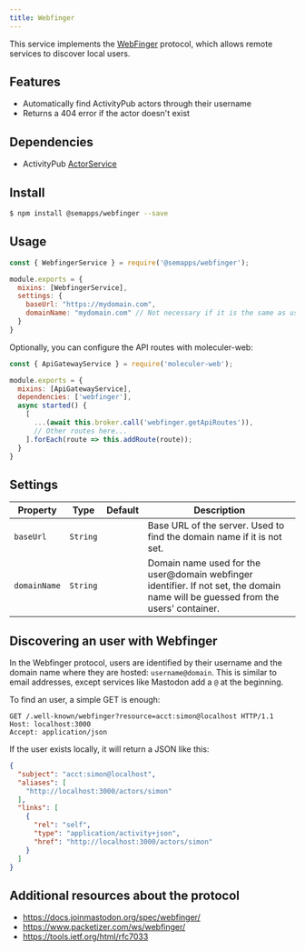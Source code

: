 ```yaml
---
title: Webfinger
---
```


This service implements the [WebFinger](https://en.wikipedia.org/wiki/WebFinger) protocol, which allows remote services to discover local users.

## Features

- Automatically find ActivityPub actors through their username
- Returns a 404 error if the actor doesn't exist

## Dependencies

- ActivityPub [ActorService](activitypub.md)

## Install

```bash
$ npm install @semapps/webfinger --save
```

## Usage

```js
const { WebfingerService } = require('@semapps/webfinger');

module.exports = {
  mixins: [WebfingerService],
  settings: {
    baseUrl: "https://mydomain.com",
    domainName: "mydomain.com" // Not necessary if it is the same as usersContainer
  }
}
```

Optionally, you can configure the API routes with moleculer-web:

```js
const { ApiGatewayService } = require('moleculer-web');

module.exports = {
  mixins: [ApiGatewayService],
  dependencies: ['webfinger'],
  async started() {
    [
      ...(await this.broker.call('webfinger.getApiRoutes')),
      // Other routes here...
    ].forEach(route => this.addRoute(route));
  }
}
```

## Settings

| Property | Type | Default | Description |
| -------- | ---- | ------- | ----------- |
| `baseUrl` | `String` |  | Base URL of the server. Used to find the domain name if it is not set.
| `domainName` | `String` |  | Domain name used for the user@domain webfinger identifier. If not set, the domain name will be guessed from the users' container.


## Discovering an user with Webfinger

In the Webfinger protocol, users are identified by their username and the domain name where they are hosted: `username@domain`. This is similar to email addresses, except services like Mastodon add a `@` at the beginning.

To find an user, a simple GET is enough:

```
GET /.well-known/webfinger?resource=acct:simon@localhost HTTP/1.1
Host: localhost:3000
Accept: application/json
```

If the user exists locally, it will return a JSON like this:

```json
{
  "subject": "acct:simon@localhost",
  "aliases": [
    "http://localhost:3000/actors/simon"
  ],
  "links": [
    {
      "rel": "self",
      "type": "application/activity+json",
      "href": "http://localhost:3000/actors/simon"
    }
  ]
}
```

## Additional resources about the protocol

- https://docs.joinmastodon.org/spec/webfinger/
- https://www.packetizer.com/ws/webfinger/
- https://tools.ietf.org/html/rfc7033
